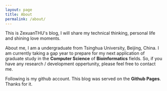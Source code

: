 ```yaml
---
layout: page
title: About
permalink: /about/
---
```


This is ZexuanTHU's blog, I will share my technical thinking, personal life and shining love moments. 

About me, I am a undergraduate from Tsinghua University, Beijing, China. I am currently taking a gap year to prepare for my next application of graduate study in the **Computer Science** of **Bioinformatics** fields. So, if you have any research / development oppertunity, please feel free to contact me.

Following is my github account. This blog was served on the **Github Pages**. Thanks for it.

[ZexuanTHU]: https://github.com/ZexuanTHU/